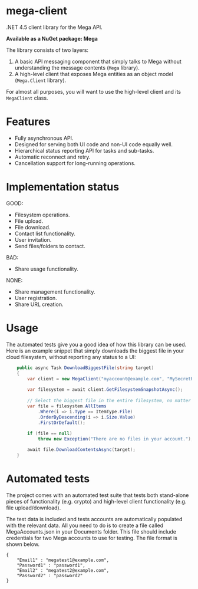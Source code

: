 mega-client
===========

.NET 4.5 client library for the Mega API.

**Available as a NuGet package: Mega**

The library consists of two layers:

1. A basic API messaging component that simply talks to Mega without understanding the message contents (`Mega` library).
1. A high-level client that exposes Mega entities as an object model (`Mega.Client` library).

For almost all purposes, you will want to use the high-level client and its `MegaClient` class.

Features
===========

* Fully asynchronous API.
* Designed for serving both UI code and non-UI code equally well.
* Hierarchical status reporting API for tasks and sub-tasks.
* Automatic reconnect and retry.
* Cancellation support for long-running operations.

Implementation status
===========

GOOD:

* Filesystem operations.
* File upload.
* File download.
* Contact list functionality.
* User invitation.
* Send files/folders to contact.

BAD:
* Share usage functionality.

NONE:

* Share management functionality.
* User registration.
* Share URL creation.

Usage
===========

The automated tests give you a good idea of how this library can be used. Here is an example snippet that simply downloads the biggest file in your cloud filesystem, without reporting any status to a UI:

```CS
	public async Task DownloadBiggestFile(string target)
	{
		var client = new MegaClient("myaccount@example.com", "MySecretPassword123");
		
		var filesystem = await client.GetFilesystemSnapshotAsync();
		
		// Select the biggest file in the entire filesystem, no matter where it is located in the tree.
		var file = filesystem.AllItems
			.Where(i => i.Type == ItemType.File)
			.OrderByDescending(i => i.Size.Value)
			.FirstOrDefault();
		
		if (file == null)
			throw new Exception("There are no files in your account.");

		await file.DownloadContentsAsync(target);
	}
```

Automated tests
===========

The project comes with an automated test suite that tests both stand-alone pieces of functionality (e.g. crypto) and high-level client functionality (e.g. file upload/download).

The test data is included and tests accounts are automatically populated with the relevant data. All you need to do is to create a file called MegaAccounts.json in your Documents folder. This file should include credentials for two Mega accounts to use for testing. The file format is shown below.

	{
		"Email1" : "megatest1@example.com",
		"Password1" : "password1",
		"Email2" : "megatest2@example.com",
		"Password2" : "password2"
	}
